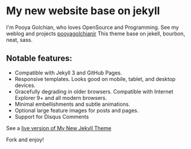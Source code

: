 # My new website base on jekyll
I'm Pooya Golchian, who loves OpenSource and Programming.
See my weblog and projects [pooyagolchianir](http://pooya-golchian.github.io)
This theme base on jekell, bourbon, neat, sass.

## Notable features:

* Compatible with Jekyll 3 and GitHub Pages.
* Responsive templates. Looks good on mobile, tablet, and desktop devices.
* Gracefully degrading in older browsers. Compatible with Internet Explorer 9+ and all modern browsers.
* Minimal embellishments and subtle animations.
* Optional large feature images for posts and pages.
* Support for Disqus Comments

See a [live version of My New Jekyll Theme](http://pooya-golchian.github.io)

Fork and enjoy!
